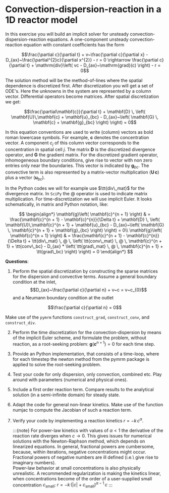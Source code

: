 # Convection-dispersion-reaction in a 1D reactor model 

In this exercise you will build an implicit solver for unsteady
convection-dispersion-reaction equations. A one-component unsteady
convection-reaction equation with constant coefficients has the form

$$\frac{\partial c}{\partial t} + v~\frac{\partial c}{\partial x} - D_{ax}~\frac{\partial^{2}c}{\partial x^{2}} - r = 0 \rightarrow \frac{\partial c}{\partial t} + \mathrm{div}\left( vc - D_{ax}~\mathrm{grad}(c) \right) - r = 0$$

The solution method will be the method-of-lines where the spatial
dependence is discretized first. After discretization you will get a set
of ODE's. Here the unknowns in the system are represented by a column vector. Differential operators become matrices. After spatial discretization we get:

$$\frac{\partial\mathbf{c}}{\partial t} + \mathbf{D} \, \left( \mathbf{U}\,\mathbf{c} + \mathbf{u}_{bc} - D_{ax}~\left( \mathbf{G} \, \mathbf{c} + \mathbf{g}_{bc} \right) \right) = 0$$

In this equation conventions are used to write (column) vectors as bold roman lowercase symbols.
For example, $\mathbf{c}$ denotes the concentration vector. A component $c_{j}$ of this column vector corresponds to the concentration in spatial cell $j$.
The matrix $\mathbf{D}$ is the discretized divergence operator, and $\mathbf{G}$ the gradient matrix.
For the discretized gradient operator, inhomogeneous boundary conditions, give rise to vector with non zero entries only near the boundaries. This vector is indicated by $\mathbf{g}_{bc}$. The convective term is also represented by a matrix-vector multiplication ($\mathbf{U} \, \mathbf{c}$) plus a vector ($\mathbf{u}_{bc}$).

In the Python codes we will for example use $\tt{div\_mat}$ for the divergence matrix. In `SciPy` the @ operator is used to indicate matrix multiplication.
For time-discretization we will use
implicit Euler. It looks schematically, in matrix and Python notation, like:

$$
\begin{align*}
\mathbf{g}\left( \mathbf{c}^{n + 1} \right) & = \frac{\mathbf{c}^{n + 1} - \mathbf{c}^{n}}{\Delta t} + \mathbf{D} \, \left( \mathbf{U}\,\mathbf{c}^{n + 1} + \mathbf{u}_{bc} - D_{ax}~\left( \mathbf{G} \, \mathbf{c}^{n + 1} + \mathbf{g}_{bc} \right) \right) = 0\\
\mathbf{g}\left( \mathbf{c}^{n + 1} \right) & = \frac{\mathbf{c}^{n + 1} - \mathbf{c}^{n}}{\Delta t} + \tt{div\_mat} \,  @  \, \left( \tt{conv\_mat} \, @ \, \mathbf{c}^{n + 1} + \tt{conv\_bc} - D_{ax} * \left( \tt{grad\_mat} \, @ \, \mathbf{c}^{n + 1} + \tt{grad\_bc} \right) \right) = 0
\end{align*}
$$

**Questions**:

1. Perform the spatial discretization by constructing the sparse
    matrices for the dispersion and convective terms. Assume a general
    boundary condition at the inlet,
$$D_{ax}~\frac{\partial c}{\partial n} + v~c = v~c_{0}$$
and a Neumann boundary condition at the outlet

$$\frac{\partial c}{\partial n} = 0$$

Make use of the `pymrm` functions `construct_grad`, `construct_conv`, and
`construct_div`.

2. Perform the time discretization for the convection-dispersion by
    means of the implicit Euler scheme, and formulate the problem,
    without reaction, as a root-seeking problem:
    $\mathbf{g}\left( \mathbf{c}^{n + 1} \right) = 0$ for each
    time step.

3. Provide an Python implementation, that consists of a time-loop,
    where for each timestep the newton method from the pymrm package is
    applied to solve the root-seeking problem.

4. Test your code for only dispersion, only convection, combined etc.
    Play around with parameters (numerical and physical ones).

5. Include a first order reaction term. Compare results to the analytical solution (in a semi-infinite domain) for steady state.

6. Adapt the code for general non-linear kinetics. Make use of the
    function numjac to compute the Jacobian of such a reaction term.

7. Verify your code by implementing a reaction kinetics
    $r = - k\,c^{\alpha}$.

    :::{note}
    For power-law kinetics with values of $\alpha < 1$ the derivative of the reaction rate diverges when $c\rightarrow 0$.
    This gives issues for numerical solutions with the Newton-Raphson method, which depends on linearized equations. In general, fractional powers are cumbersome, because, within iterations, negative concentrations might occur. Fractional powers of negative numbers are ill defined (i.e.\ give rise to imaginary numbers).    
     Power-law behavior at small concentrations is also physically unrealistic. 
    A recommended regularization is making the kinetics linear, when concentrations become of the order of a user-supplied small concentration $c_\mathrm{small}$:
    $r = - k\,(|c| + c_\mathrm{small})^{\alpha-1} \, c$ 
    :::